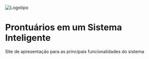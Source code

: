 
![Logotipo](http://picresize.com/images/tgeral.png)

# Prontuários em um Sistema Inteligente

Site de apresentação para as principais funcionalidades do sistema

